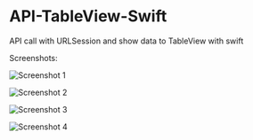 # API-TableView-Swift
API call with URLSession and show data to TableView with swift

Screenshots:

![Screenshot 1](https://raw.githubusercontent.com/AmanUllahAkhand/API-TableView-Swift/main/img/img_1.png)


![Screenshot 2](https://raw.githubusercontent.com/AmanUllahAkhand/API-TableView-Swift/main/img/img_2.png)


![Screenshot 3](https://raw.githubusercontent.com/AmanUllahAkhand/API-TableView-Swift/main/img/img_3.png)


![Screenshot 4](https://raw.githubusercontent.com/AmanUllahAkhand/API-TableView-Swift/main/img/img_4.png)
